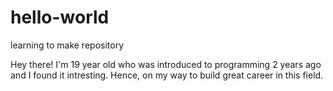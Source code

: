 # hello-world
learning to make repository

Hey there!
I'm 19 year old who was introduced to programming 2 years ago and I found it intresting. Hence, on my way to build great career in this field. 
